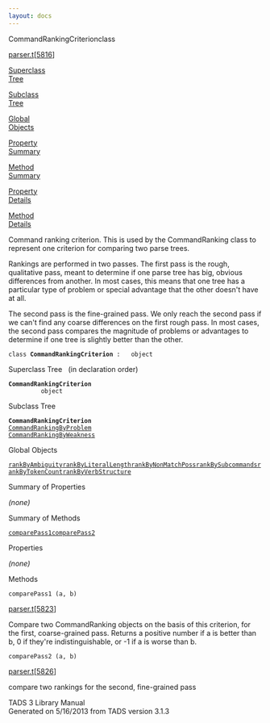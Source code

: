 ```yaml
---
layout: docs
---
```

<span class="title">CommandRankingCriterion</span><span class="type">class</span>

[parser.t](../file/parser.t.html)\[[5816](../source/parser.t.html#5816)\]

[Superclass  
Tree](#_SuperClassTree_)

[Subclass  
Tree](#_SubClassTree_)

[Global  
Objects](#_ObjectSummary_)

[Property  
Summary](#_PropSummary_)

[Method  
Summary](#_MethodSummary_)

[Property  
Details](#_Properties_)

[Method  
Details](#_Methods_)



Command ranking criterion. This is used by the CommandRanking class to
represent one criterion for comparing two parse trees.

Rankings are performed in two passes. The first pass is the rough,
qualitative pass, meant to determine if one parse tree has big, obvious
differences from another. In most cases, this means that one tree has a
particular type of problem or special advantage that the other doesn't
have at all.

The second pass is the fine-grained pass. We only reach the second pass
if we can't find any coarse differences on the first rough pass. In most
cases, the second pass compares the magnitude of problems or advantages
to determine if one tree is slightly better than the other.

`class `**`CommandRankingCriterion`**` :   object`



<span id="_SuperClassTree_"></span>



<span class="hdln">Superclass Tree</span>   (in declaration order)



**`CommandRankingCriterion`**  
`         object`  
<span id="_SubClassTree_"></span>



<span class="hdln">Subclass Tree</span>  



**`CommandRankingCriterion`**  
[`CommandRankingByProblem`](../object/CommandRankingByProblem.html)  
[`CommandRankingByWeakness`](../object/CommandRankingByWeakness.html)  
<span id="_ObjectSummary_"></span>



<span class="hdln">Global Objects</span>  



[`rankByAmbiguity`](../object/rankByAmbiguity.html)[`rankByLiteralLength`](../object/rankByLiteralLength.html)[`rankByNonMatchPoss`](../object/rankByNonMatchPoss.html)[`rankBySubcommands`](../object/rankBySubcommands.html)[`rankByTokenCount`](../object/rankByTokenCount.html)[`rankByVerbStructure`](../object/rankByVerbStructure.html)
<span id="_PropSummary_"></span>



<span class="hdln">Summary of Properties</span>  





*(none)* <span id="_MethodSummary_"></span>



<span class="hdln">Summary of Methods</span>  



[`comparePass1`](#comparePass1)[`comparePass2`](#comparePass2)

<span id="_Properties_"></span>



<span class="hdln">Properties</span>  



*(none)* <span id="_Methods_"></span>



<span class="hdln">Methods</span>  



<span id="comparePass1"></span>

`comparePass1 (a, b)`

[parser.t](../file/parser.t.html)\[[5823](../source/parser.t.html#5823)\]



Compare two CommandRanking objects on the basis of this criterion, for
the first, coarse-grained pass. Returns a positive number if a is better
than b, 0 if they're indistinguishable, or -1 if a is worse than b.



<span id="comparePass2"></span>

`comparePass2 (a, b)`

[parser.t](../file/parser.t.html)\[[5826](../source/parser.t.html#5826)\]



compare two rankings for the second, fine-grained pass





TADS 3 Library Manual  
Generated on 5/16/2013 from TADS version 3.1.3


